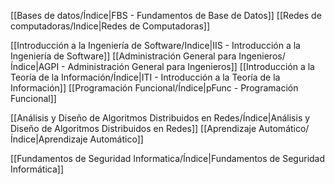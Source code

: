 [[Bases de datos/Índice|FBS - Fundamentos de Base de Datos]]
[[Redes de computadoras/Indice|Redes de Computadoras]]

[[Introducción a la Ingeniería de Software/Indice|IIS - Introducción a la Ingeniería de Software]]
[[Administración General para Ingenieros/Índice|AGPI - Administración General para Ingenieros]]
[[Introducción a la Teoría de la Información/Índice|ITI - Introducción a la Teoría de la Información]]
[[Programación Funcional/Índice|pFunc - Programación Funcional]]

[[Análisis y Diseño de Algoritmos Distribuidos en Redes/Índice|Análisis y Diseño de Algoritmos Distribuidos en Redes]]
[[Aprendizaje Automático/Índice|Aprendizaje Automático]]

[[Fundamentos de Seguridad Informatica/Índice|Fundamentos de Seguridad Informática]]
